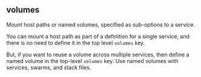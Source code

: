 ## volumes

Mount host paths or named volumes, specified as sub-options to a service.

You can mount a host path as part of a definition for a single service, and there is no need to define it in the top level `volumes` key.

But, if you want to reuse a volume across multiple services, then define a named volume in the top-level `volumes` key. Use named volumes with services, swarms, and stack files.
